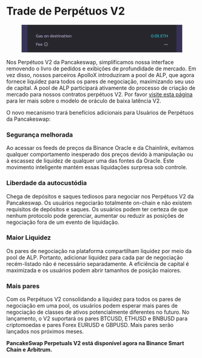 # Trade de Perpétuos V2

<figure><img src="../../../.gitbook/assets/image (62).png" alt=""><figcaption></figcaption></figure>

Nos Perpétuos V2 da Pancakeswap, simplificamos nossa interface removendo o livro de pedidos e exibições de profundidade de mercado. Em vez disso, nossos parceiros ApolloX introduziram a pool de ALP, que agora fornece liquidez para todos os pares de negociação, maximizando seu uso de capital. A pool de ALP participará ativamente do processo de criação de mercado para nossos contratos perpétuos V2. Por favor [visite esta página](https://apollox-finance.gitbook.io/apollox-finance/welcome/trading-v2/powered-by-binance-oracle-and-chainlink) para ler mais sobre o modelo de oráculo de baixa latência V2.&#x20;

O novo mecanismo trará benefícios adicionais para Usuários de Perpétuos da Pancakeswap:&#x20;

### Segurança melhorada&#x20;

Ao acessar os feeds de preços da Binance Oracle e da Chainlink, evitamos qualquer comportamento inesperado dos preços devido à manipulação ou à escassez de liquidez de qualquer uma das fontes da Oracle. Este movimento inteligente mantém essas liquidações surpresa sob controle.&#x20;

### Liberdade da autocustódia&#x20;

Chega de depósitos e saques tediosos para negociar nos Perpétuos V2 da Pancakeswap. Os usuários negociarão totalmente on-chain e não existem requisitos de depósitos e saques. Os usuários podem ter certeza de que nenhum protocolo pode gerenciar, aumentar ou reduzir as posições de negociação fora de um evento de liquidação.&#x20;

### Maior Liquidez&#x20;

Os pares de negociação na plataforma compartilham liquidez por meio da pool de ALP. Portanto, adicionar liquidez para cada par de negociação recém-listado não é necessário separadamente. A eficiência de capital é maximizada e os usuários podem abrir tamanhos de posição maiores.&#x20;

### Mais pares&#x20;

Com os Perpétuos V2 consolidando a liquidez para todos os pares de negociação em uma pool, os usuários podem esperar mais pares de negociação de classes de ativos potencialmente diferentes no futuro. No lançamento, o V2 suportará os pares BTCUSD, ETHUSD e BNBUSD para criptomoedas e pares Forex EURUSD e GBPUSD. Mais pares serão lançados nos próximos meses.

**PancakeSwap Perpetuals V2 está disponível agora na Binance Smart Chain e Arbitrum.**
